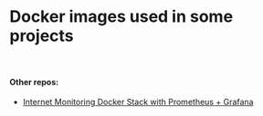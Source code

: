 # Docker images used in some projects

<br>

#### Other repos:

- [Internet Monitoring Docker Stack with Prometheus + Grafana](https://github.com/geerlingguy/internet-monitoring)
